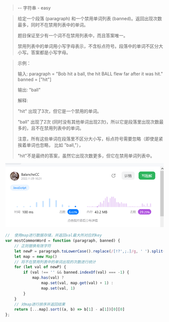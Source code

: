 > -- 字符串 - easy

> 给定一个段落 (paragraph) 和一个禁用单词列表 (banned)。返回出现次数最多，同时不在禁用列表中的单词。
> 
> 题目保证至少有一个词不在禁用列表中，而且答案唯一。
> 
> 禁用列表中的单词用小写字母表示，不含标点符号。段落中的单词不区分大小写。答案都是小写字母。

 

> 示例：
> 
> 输入: 
> paragraph = "Bob hit a ball, the hit BALL flew far after it was hit."
banned = ["hit"]
> 
> 输出: "ball"
>  
> 解释: 
> 
> "hit" 出现了3次，但它是一个禁用的单词。
> 
> "ball" 出现了2次 (同时没有其他单词出现2次)，所以它是段落里出现次数最多的，且不在禁用列表中的单词。 
> 
> 注意，所有这些单词在段落里不区分大小写，标点符号需要忽略（即使是紧挨着单词也忽略， 比如 "ball,"）， 
> 
> "hit"不是最终的答案，虽然它出现次数更多，但它在禁用单词列表中。

<img src="..\img\leetcodes\819. 最常见的单词.png" />

```javascript
//  使用map进行数据存储，并返回val最大所对应的key
var mostCommonWord = function (paragraph, banned) {
    // 正则替换有效字符
    let newP = paragraph.toLowerCase().replace(/[!?',;.]/g, ' ').split(' ')
    let map = new Map()
    // 将不在禁用列表中的单词出现的次数进行统计
    for (let val of newP) {
        if (val !== '' && banned.indexOf(val) === -1) {
            map.has(val) ?
                map.set(val, map.get(val) + 1) :
                map.set(val, 1)
        }
    }
    // 对map进行排序并返回结果
    return [...map].sort((a, b) => b[1] - a[1])[0][0]
};
```
